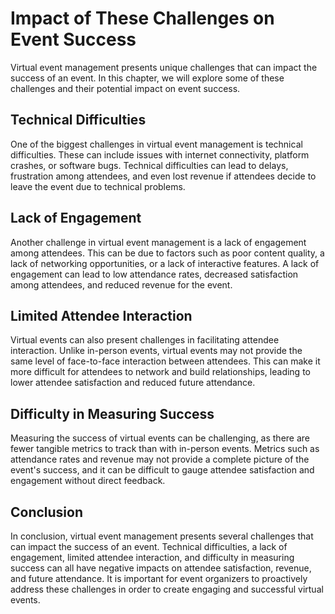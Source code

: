 Impact of These Challenges on Event Success
==============================================================================================

Virtual event management presents unique challenges that can impact the success of an event. In this chapter, we will explore some of these challenges and their potential impact on event success.

Technical Difficulties
----------------------

One of the biggest challenges in virtual event management is technical difficulties. These can include issues with internet connectivity, platform crashes, or software bugs. Technical difficulties can lead to delays, frustration among attendees, and even lost revenue if attendees decide to leave the event due to technical problems.

Lack of Engagement
------------------

Another challenge in virtual event management is a lack of engagement among attendees. This can be due to factors such as poor content quality, a lack of networking opportunities, or a lack of interactive features. A lack of engagement can lead to low attendance rates, decreased satisfaction among attendees, and reduced revenue for the event.

Limited Attendee Interaction
----------------------------

Virtual events can also present challenges in facilitating attendee interaction. Unlike in-person events, virtual events may not provide the same level of face-to-face interaction between attendees. This can make it more difficult for attendees to network and build relationships, leading to lower attendee satisfaction and reduced future attendance.

Difficulty in Measuring Success
-------------------------------

Measuring the success of virtual events can be challenging, as there are fewer tangible metrics to track than with in-person events. Metrics such as attendance rates and revenue may not provide a complete picture of the event's success, and it can be difficult to gauge attendee satisfaction and engagement without direct feedback.

Conclusion
----------

In conclusion, virtual event management presents several challenges that can impact the success of an event. Technical difficulties, a lack of engagement, limited attendee interaction, and difficulty in measuring success can all have negative impacts on attendee satisfaction, revenue, and future attendance. It is important for event organizers to proactively address these challenges in order to create engaging and successful virtual events.
